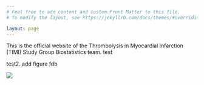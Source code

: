 ```yaml
---
# Feel free to add content and custom Front Matter to this file.
# To modify the layout, see https://jekyllrb.com/docs/themes/#overriding-theme-defaults

layout: page
---
```



This is the official website of the Thrombolysis in Myocardial Infarction (TIMI) Study Group Biostatistics team. test


test2. add figure   fdb


![](/timibiostat.github.io/docs/logo_timi.png)